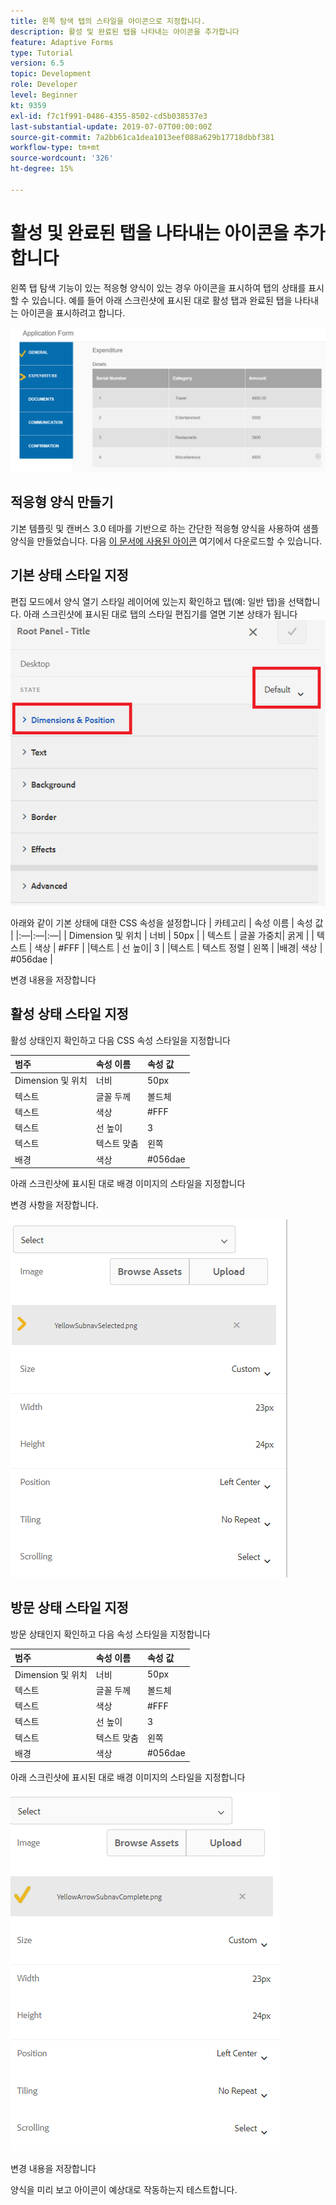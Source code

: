 ```yaml
---
title: 왼쪽 탐색 탭의 스타일을 아이콘으로 지정합니다.
description: 활성 및 완료된 탭을 나타내는 아이콘을 추가합니다
feature: Adaptive Forms
type: Tutorial
version: 6.5
topic: Development
role: Developer
level: Beginner
kt: 9359
exl-id: f7c1f991-0486-4355-8502-cd5b038537e3
last-substantial-update: 2019-07-07T00:00:00Z
source-git-commit: 7a2bb61ca1dea1013eef088a629b17718dbbf381
workflow-type: tm+mt
source-wordcount: '326'
ht-degree: 15%

---
```


# 활성 및 완료된 탭을 나타내는 아이콘을 추가합니다

왼쪽 탭 탐색 기능이 있는 적응형 양식이 있는 경우 아이콘을 표시하여 탭의 상태를 표시할 수 있습니다. 예를 들어 아래 스크린샷에 표시된 대로 활성 탭과 완료된 탭을 나타내는 아이콘을 표시하려고 합니다.

![도구 모음 간격](assets/active-completed.png)

## 적응형 양식 만들기

기본 템플릿 및 캔버스 3.0 테마를 기반으로 하는 간단한 적응형 양식을 사용하여 샘플 양식을 만들었습니다.
다음 [이 문서에 사용된 아이콘](assets/icons.zip) 여기에서 다운로드할 수 있습니다.


## 기본 상태 스타일 지정

편집 모드에서 양식 열기 스타일 레이어에 있는지 확인하고 탭(예: 일반 탭)을 선택합니다.
아래 스크린샷에 표시된 대로 탭의 스타일 편집기를 열면 기본 상태가 됩니다
![탐색 탭](assets/navigation-tab.png)

아래와 같이 기본 상태에 대한 CSS 속성을 설정합니다 | 카테고리 | 속성 이름 | 속성 값 | |:—|:—|:—| | Dimension 및 위치 | 너비 | 50px | | 텍스트 | 글꼴 가중치| 굵게 | | 텍스트 | 색상 | #FFF | |텍스트 | 선 높이| 3 | |텍스트 | 텍스트 정렬 | 왼쪽 | |배경| 색상 | #056dae |

변경 내용을 저장합니다

## 활성 상태 스타일 지정

활성 상태인지 확인하고 다음 CSS 속성 스타일을 지정합니다

| 범주 | 속성 이름 | 속성 값 |
|:---|:---|:---|
| Dimension 및 위치 | 너비 | 50px |
| 텍스트 | 글꼴 두께 | 볼드체 |
| 텍스트 | 색상 | #FFF |
| 텍스트 | 선 높이 | 3 |
| 텍스트 | 텍스트 맞춤 | 왼쪽 |
| 배경 | 색상 | #056dae |

아래 스크린샷에 표시된 대로 배경 이미지의 스타일을 지정합니다

변경 사항을 저장합니다.



![활성 상태](assets/active-state.png)

## 방문 상태 스타일 지정

방문 상태인지 확인하고 다음 속성 스타일을 지정합니다

| 범주 | 속성 이름 | 속성 값 |
|:---|:---|:---|
| Dimension 및 위치 | 너비 | 50px |
| 텍스트 | 글꼴 두께 | 볼드체 |
| 텍스트 | 색상 | #FFF |
| 텍스트 | 선 높이 | 3 |
| 텍스트 | 텍스트 맞춤 | 왼쪽 |
| 배경 | 색상 | #056dae |

아래 스크린샷에 표시된 대로 배경 이미지의 스타일을 지정합니다


![방문 상태](assets/visited-state.png)

변경 내용을 저장합니다

양식을 미리 보고 아이콘이 예상대로 작동하는지 테스트합니다.
